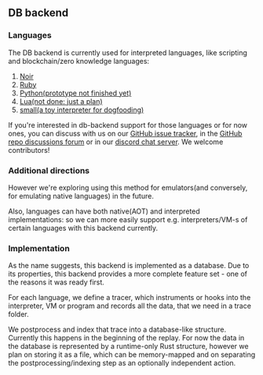 ## DB backend

### Languages

The DB backend is currently used for interpreted languages, like scripting and blockchain/zero knowledge languages:

1. [Noir](./db-backend/noir.md)
1. [Ruby](./db-backend/ruby.md)
1. [Python(prototype not finished yet)](./db-backend/py.md)
1. [Lua(not done: just a plan)](./db-backend/lua.md)
1. [small(a toy interpreter for dogfooding)](./db-backend/small.md)

If you're interested in db-backend support for those languages or for now ones, you can discuss with us on our [GitHub issue tracker](https://github.com/metacraft-labs/codetracer/issues),
in the [GitHub repo discussions forum](https://github.com/metacraft-labs/codetracer/discussions) or in our [discord chat server](https://discord.gg/aH5WTMnKHT). We welcome contributors!

### Additional directions

However we're exploring using this method for emulators(and conversely, for emulating native languages) in the future.

Also, languages can have both native(AOT) and interpreted implementations: 
so we can more easily support e.g. interpreters/VM-s of certain languages with this backend currently.

### Implementation

As the name suggests, this backend is implemented as a database. Due to its properties, this backend provides
a more complete feature set - one of the reasons it was ready first.

For each language, we define a tracer, which instruments or hooks into the interpreter, VM or program and 
records all the data, that we need in a trace folder. 

We postprocess and index that trace into a database-like structure. Currently this happens in the beginning of the replay.
For now the data in the database is represented by a runtime-only Rust structure, however
we plan on storing it as a file, which can be memory-mapped and on separating the postprocessing/indexing step as 
an optionally independent action.


